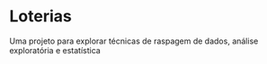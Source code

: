 # Loterias
Uma projeto para explorar técnicas de raspagem de dados, análise exploratória e estatística
